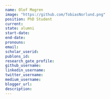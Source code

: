```yaml
---
name: Olof Mogren
image: "https://github.com/TobiasNorlund.png"
position: PhD Student
current:
state: alumni
start-date:
end-date:
pronouns:
email:
scholar_userid:
publons_id:
research_gate_profile:
github_username:
linkedin_username:
twitter_username:
medium_username:
blogger_url:
description:
---
```

